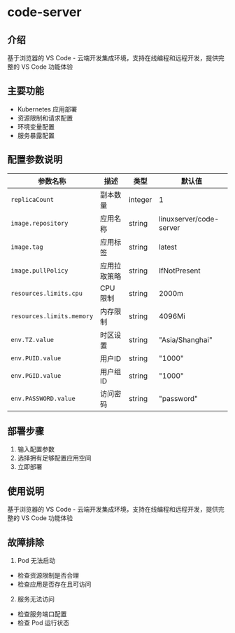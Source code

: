 # code-server

## 介绍
基于浏览器的 VS Code - 云端开发集成环境，支持在线编程和远程开发，提供完整的 VS Code 功能体验

## 主要功能
- Kubernetes 应用部署
- 资源限制和请求配置
- 环境变量配置
- 服务暴露配置

## 配置参数说明
| 参数名称 | 描述 | 类型 | 默认值 |
|---------|-----|------|--------|
| `replicaCount` | 副本数量 | integer | 1 |
| `image.repository` | 应用名称 | string | linuxserver/code-server |
| `image.tag` | 应用标签 | string | latest |
| `image.pullPolicy` | 应用拉取策略 | string | IfNotPresent |
| `resources.limits.cpu` | CPU 限制 | string | 2000m |
| `resources.limits.memory` | 内存限制 | string | 4096Mi |
| `env.TZ.value` | 时区设置 | string | "Asia/Shanghai" |
| `env.PUID.value` | 用户ID | string | "1000" |
| `env.PGID.value` | 用户组ID | string | "1000" |
| `env.PASSWORD.value` | 访问密码 | string | "password" |

## 部署步骤
1. 输入配置参数
2. 选择拥有足够配置应用空间
3. 立即部署

## 使用说明
基于浏览器的 VS Code - 云端开发集成环境，支持在线编程和远程开发，提供完整的 VS Code 功能体验

## 故障排除
1. Pod 无法启动
  - 检查资源限制是否合理
  - 检查应用是否存在且可访问
  
2. 服务无法访问
  - 检查服务端口配置
  - 检查 Pod 运行状态